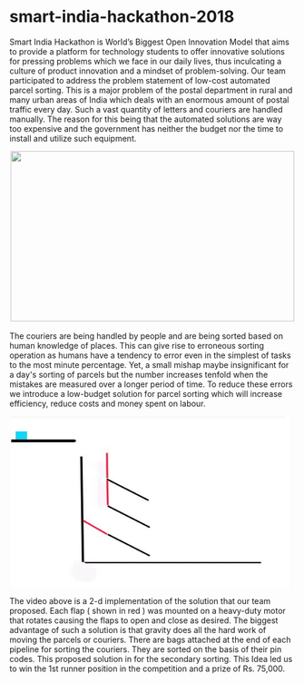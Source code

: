 # smart-india-hackathon-2018

Smart India Hackathon is World’s Biggest Open Innovation Model that aims to provide a platform for technology students to offer innovative solutions for pressing problems which we face in our daily lives, thus inculcating a culture of product innovation and a mindset of problem-solving. Our team participated to address the problem statement of low-cost automated parcel sorting. This is a major problem of the postal department in rural and many urban areas of India which deals with an enormous amount of postal traffic every day. Such a vast quantity of letters and couriers are handled manually. The reason for this being that the automated solutions are way too expensive and the government has neither the budget nor the time to install and utilize such equipment. 

<p align="center">
<img src="https://github.com/Sree-Aslesh/smart-india-hackathon-2018/blob/master/other%20files/india%20post.gif" width="500" height="300" />
</p>

The couriers are being handled by people and are being sorted based on human knowledge of places. This can give rise to erroneous sorting operation as humans have a tendency to error even in the simplest of tasks to the most minute percentage. Yet, a small mishap maybe insignificant for a day's sorting of parcels but the number increases tenfold when the mistakes are measured over a longer period of time. To reduce these errors we introduce a low-budget solution for parcel sorting which will increase efficiency, reduce costs and money spent on labour. 

<p align="center">
<img src="https://github.com/Sree-Aslesh/smart-india-hackathon-2018/blob/master/other%20files/sorting.gif" width="500" height="300" />
</p>

The video above is a 2-d implementation of the solution that our team proposed. Each flap ( shown in red ) was mounted on a heavy-duty motor that rotates causing the flaps to open and close as desired. The biggest advantage of such a solution is that gravity does all the hard work of moving the parcels or couriers. There are bags attached at the end of each pipeline for sorting the couriers. They are sorted on the basis of their pin codes. This proposed solution in for the secondary sorting. This Idea led us to win the 1st runner position in the competition and a prize of Rs. 75,000.

